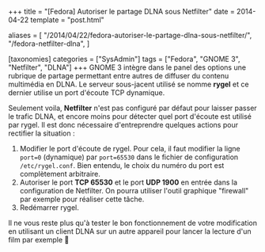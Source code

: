 +++
title = "[Fedora] Autoriser le partage DLNA sous Netfilter"
date = 2014-04-22
template = "post.html"

aliases = [
  "/2014/04/22/fedora-autoriser-le-partage-dlna-sous-netfilter/",
  "/fedora-netfilter-dlna",
]

[taxonomies]
categories = ["SysAdmin"]
tags = ["Fedora", "GNOME 3", "Netfilter", "DLNA"]
+++
GNOME 3 intègre dans le panel des options une rubrique de partage permettant
entre autres de diffuser du contenu multimédia en DLNA. Le serveur sous-jacent
utilisé se nomme **rygel** et ce dernier utilise un port d'écoute TCP dynamique.

Seulement voila, **Netfilter** n'est pas configuré par défaut pour laisser
passer le trafic DLNA, et encore moins pour détecter quel port d'écoute est
utilisé par rygel. Il est donc nécessaire d'entreprendre quelques actions pour
rectifier la situation :

1. Modifier le port d'écoute de rygel. Pour cela, il faut modifier la ligne
   `port=0` (dynamique) par `port=65530` dans le fichier de configuration
   `/etc/rygel.conf`. Bien entendu, le choix du numéro du port est complètement
   arbitraire.
2. Autoriser le port **TCP 65530** et le port **UDP 1900** en entrée dans la
   configuration de Netfilter. On pourra utiliser l'outil graphique "firewall"
   par exemple pour réaliser cette tâche.
3. Redémarrer rygel.

Il ne vous reste plus qu'à tester le bon fonctionnement de votre modification en
utilisant un client DLNA sur un autre appareil pour lancer la lecture d'un film
par exemple :slightly_smiling_face:
